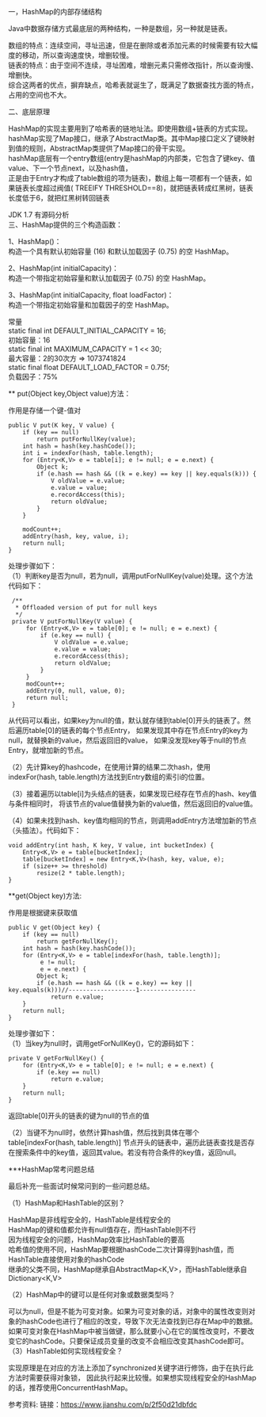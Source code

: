一，HashMap的内部存储结构

Java中数据存储方式最底层的两种结构，一种是数组，另一种就是链表。<br/>

数组的特点：连续空间，寻址迅速，但是在删除或者添加元素的时候需要有较大幅度的移动，所以查询速度快，增删较慢。<br/>
链表的特点：由于空间不连续，寻址困难，增删元素只需修改指针，所以查询慢、增删快。<br/>
综合这两者的优点，摒弃缺点，哈希表就诞生了，既满足了数据查找方面的特点，占用的空间也不大。<br/>

二、底层原理

HashMap的实现主要用到了哈希表的链地址法。即使用数组+链表的方式实现。<br/>
hashMap实现了Map接口，继承了AbstractMap类。其中Map接口定义了键映射到值的规则，AbstractMap类提供了Map接口的骨干实现。<br/>
hashMap底层有一个entry数组(entry是hashMap的内部类，它包含了键key、值value、下一个节点next，以及hash值，<br/>
正是由于Entry才构成了table数组的项为链表)，数组上每一项都有一个链表，如果链表长度超过阀值( TREEIFY THRESHOLD==8)，就把链表转成红黑树，链表长度低于6，就把红黑树转回链表

JDK 1.7 有源码分析<br/>
三、HashMap提供的三个构造函数：

1、HashMap()：<br/>
构造一个具有默认初始容量 (16) 和默认加载因子 (0.75) 的空 HashMap。

2、HashMap(int initialCapacity)：<br/>
构造一个带指定初始容量和默认加载因子 (0.75) 的空 HashMap。

3、HashMap(int initialCapacity, float loadFactor)：<br/>
构造一个带指定初始容量和加载因子的空 HashMap。<br/>

常量<br/>
static final int DEFAULT_INITIAL_CAPACITY = 16;<br/>
初始容量：16<br/>
static final int MAXIMUM_CAPACITY = 1 << 30;<br/>
最大容量：2的30次方 => 1073741824<br/>
static final float DEFAULT_LOAD_FACTOR = 0.75f;<br/>
负载因子：75%<br/>

** put(Object key,Object value)方法：

作用是存储一个键-值对<br/>

    public V put(K key, V value) {
        if (key == null)
            return putForNullKey(value);
        int hash = hash(key.hashCode());
        int i = indexFor(hash, table.length);
        for (Entry<K,V> e = table[i]; e != null; e = e.next) {
            Object k;
            if (e.hash == hash && ((k = e.key) == key || key.equals(k))) {
                V oldValue = e.value;
                e.value = value;
                e.recordAccess(this);
                return oldValue;
            }
        }

        modCount++;
        addEntry(hash, key, value, i);
        return null;
    }
 
 处理步骤如下：<br/>
 （1）判断key是否为null，若为null，调用putForNullKey(value)处理。这个方法代码如下：<br/>
 
     /**
      * Offloaded version of put for null keys
      */
     private V putForNullKey(V value) {
         for (Entry<K,V> e = table[0]; e != null; e = e.next) {
             if (e.key == null) {
                 V oldValue = e.value;
                 e.value = value;
                 e.recordAccess(this);
                 return oldValue;
             }
         }
         modCount++;
         addEntry(0, null, value, 0);
         return null;
     }
     
     
从代码可以看出，如果key为null的值，默认就存储到table[0]开头的链表了。然后遍历table[0]的链表的每个节点Entry，
如果发现其中存在节点Entry的key为null，就替换新的value，然后返回旧的value，
如果没发现key等于null的节点Entry，就增加新的节点。<br/>

（2）先计算key的hashcode，在使用计算的结果二次hash，使用indexFor(hash, table.length)方法找到Entry数组的索引i的位置。<br/>

（3）接着遍历以table[i]为头结点的链表，如果发现已经存在节点的hash、key值与条件相同时，
将该节点的value值替换为新的value值，然后返回旧的value值。<br/>

（4）如果未找到hash、key值均相同的节点，则调用addEntry方法增加新的节点（头插法）。代码如下：<br/>

    void addEntry(int hash, K key, V value, int bucketIndex) {
        Entry<K,V> e = table[bucketIndex];
        table[bucketIndex] = new Entry<K,V>(hash, key, value, e);
        if (size++ >= threshold)
            resize(2 * table.length);
    }
    

**get(Object key)方法:

作用是根据键来获取值<br/>

    public V get(Object key) {  
        if (key == null)  
            return getForNullKey();  
        int hash = hash(key.hashCode());  
        for (Entry<K,V> e = table[indexFor(hash, table.length)];  
             e != null;  
             e = e.next) {  
            Object k;  
            if (e.hash == hash && ((k = e.key) == key || key.equals(k)))//-------------------1----------------  
                return e.value;  
        }  
        return null;  
    }  
    
    
处理步骤如下：<br/>
（1）当key为null时，调用getForNullKey()，它的源码如下：<br/>

    private V getForNullKey() {  
        for (Entry<K,V> e = table[0]; e != null; e = e.next) {  
            if (e.key == null)  
                return e.value;  
        }  
        return null;  
    }  
    
返回table[0]开头的链表的键为null的节点的值<br/>

（2）当键不为null时，依然计算hash值，然后找到具体在哪个table[indexFor(hash, table.length)]
节点开头的链表中，遍历此链表查找是否存在搜索条件中的key值，返回其value。若没有符合条件的key值，返回null。<br/>


***HashMap常考问题总结 <br/>

最后补充一些面试时候常问到的一些问题总结。

（1）HashMap和HashTable的区别？<br/>

HashMap是非线程安全的，HashTable是线程安全的<br/>
HashMap的键和值都允许有null值存在，而HashTable则不行<br/>
因为线程安全的问题，HashMap效率比HashTable的要高<br/>
哈希值的使用不同，HashMap要根据hashCode二次计算得到hash值，而HashTable直接使用对象的hashCode<br/>
继承的父类不同，HashMap继承自AbstractMap<K,V>，而HashTable继承自Dictionary<K,V> <br/>

（2）HashMap中的键可以是任何对象或数据类型吗？<br/>

可以为null，但是不能为可变对象。如果为可变对象的话，对象中的属性改变则对象的hashCode也进行了相应的改变，导致下次无法查找到已存在Map中的数据。
如果可变对象在HashMap中被当做键，那么就要小心在它的属性改变时，不要改变它的hashCode。只要保证成员变量的改变不会相应改变其hashCode即可。
<br/>
（3）HashTable如何实现线程安全？<br/>

实现原理是在对应的方法上添加了synchronized关键字进行修饰，由于在执行此方法时需要获得对象锁，
因此执行起来比较慢。如果想实现线程安全的HashMap的话，推荐使用ConcurrentHashMap。<br/>


参考资料:
链接：https://www.jianshu.com/p/2f50d21dbfdc

